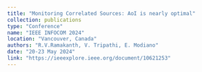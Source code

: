 ```yaml
---
title: "Monitoring Correlated Sources: AoI is nearly optimal"
collection: publications
type: "Conference"
name: "IEEE INFOCOM 2024"
location: "Vancouver, Canada"
authors: "R.V.Ramakanth, V. Tripathi, E. Modiano"
date: "20-23 May 2024"
link: "https://ieeexplore.ieee.org/document/10621253"
---
```




